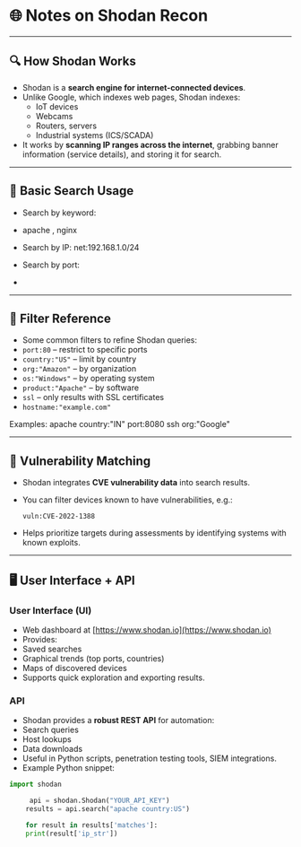 # 🌐 Notes on Shodan Recon

---

## 🔍 How Shodan Works
- Shodan is a **search engine for internet-connected devices**.
- Unlike Google, which indexes web pages, Shodan indexes:
  - IoT devices
  - Webcams
  - Routers, servers
  - Industrial systems (ICS/SCADA)
- It works by **scanning IP ranges across the internet**, grabbing banner information (service details), and storing it for search.

---

## 🔎 Basic Search Usage

  - Search by keyword:

-  apache , nginx

- Search by IP:
     net:192.168.1.0/24


- Search by port:

- 
---

## 📝 Filter Reference
- Some common filters to refine Shodan queries:
- `port:80` – restrict to specific ports
- `country:"US"` – limit by country
- `org:"Amazon"` – by organization
- `os:"Windows"` – by operating system
- `product:"Apache"` – by software
- `ssl` – only results with SSL certificates
- `hostname:"example.com"`

Examples:
apache country:"IN" port:8080
ssh org:"Google"


---

## 🚨 Vulnerability Matching
- Shodan integrates **CVE vulnerability data** into search results.
- You can filter devices known to have vulnerabilities, e.g.:

      vuln:CVE-2022-1388

- Helps prioritize targets during assessments by identifying systems with known exploits.

---

## 🖥 User Interface + API

### User Interface (UI)
- Web dashboard at [https://www.shodan.io](https://www.shodan.io)
- Provides:
- Saved searches
- Graphical trends (top ports, countries)
- Maps of discovered devices
- Supports quick exploration and exporting results.

### API
- Shodan provides a **robust REST API** for automation:
- Search queries
- Host lookups
- Data downloads
- Useful in Python scripts, penetration testing tools, SIEM integrations.
- Example Python snippet:
```python
import shodan

     api = shodan.Shodan("YOUR_API_KEY")
    results = api.search("apache country:US")

    for result in results['matches']:
    print(result['ip_str'])
